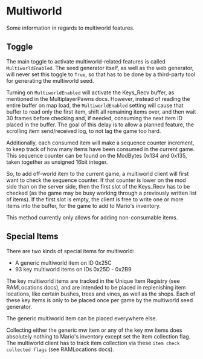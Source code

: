 # Multiworld

Some information in regards to multiworld features.

## Toggle

The main toggle to activate multiworld-related features is called `MultiworldEnabled`.
The seed generator itself, as well as the web generator, will never set this toggle to `True`, so that has to be done by a third-party tool for generating the multiworld seed.

Turning on `MultiworldEnabled` will activate the Keys_Recv buffer, as mentioned in the MultiplayerPawns docs.
However, instead of reading the entire buffer on map load, the `MultiworldEnabled` setting will cause that buffer to read only the first item, shift all remaining items over, and then wait 30 frames before checking and, if needed, consuming the next item ID placed in the buffer.
The goal of this delay is to allow a planned feature, the scrolling item send/received log, to not lag the game too hard.

Additionally, each consumed item will make a sequence counter increment, to keep track of how many items have been consumed in the current game.
This sequence counter can be found on the ModBytes 0x134 and 0x135, taken together as unsigned 16bit integer.

So, to add off-world item to the current game, a multiworld client will first want to check the sequence counter. If that counter is lower on the mod side than on the server side, then the first slot of the Keys_Recv has to be checked (as the game may be busy working through a previously written list of items). If the first slot is empty, the client is free to write one or more items into the buffer, for the game to add to Mario's inventory.

This method currently only allows for adding non-consumable items.

## Special Items

There are two kinds of special items for multiworld:

* A generic multiworld item on ID 0x25C
* 93 key multiworld items on IDs 0x25D - 0x2B9

The key multiworld items are tracked in the Unique Item Registry (see RAMLocations docs), and are intended to be placed in replenishing item locations, like certain bushes, trees and vines, as well as the shops. Each of these key items is only to be placed once per game by the multiworld seed generator.

The generic multiworld item can be placed everywhere else.

Collecting either the generic mw item or any of the key mw items does absolutely nothing to Mario's inventory except set the item collection flag. The multiworld client has to track item collection via these `item check collected flags` (see RAMLocations docs).
